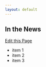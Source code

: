 ```yaml
---
layout: default
---
```


<h2>In the News</h2>

<a class="btn btn-mini pull-right forkModalTrigger" href="https://github.com/lukecharde/govgit">Edit this Page</a>



* item 1
* item 2
* item 3


